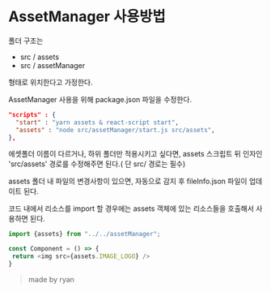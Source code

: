 # AssetManager 사용방법
폴더 구조는
- src / assets
- src / assetManager

형태로 위치한다고 가정한다.

AssetManager 사용을 위해 package.json 파일을 수정한다.
```json
"scripts" : {
  "start" : "yarn assets & react-script start",
  "assets" : "node src/assetManager/start.js src/assets",
},
```

에셋폴더 이름이 다르거나, 하위 폴더만 적용시키고 싶다면, assets 스크립트 뒤 인자인 'src/assets' 경로를 수정해주면 된다.( 단 src/ 경로는 필수)

assets 폴더 내 파일의 변경사항이 있으면, 자동으로 감지 후 fileInfo.json 파일이 업데이트 된다.

코드 내에서 리소스를 import 할 경우에는 assets 객체에 있는 리소스들을 호출해서 사용하면 된다.

```javascript
import {assets} from "../../assetManager";

const Component = () => {
 return <img src={assets.IMAGE_LOGO} />
}
```

> made by ryan

